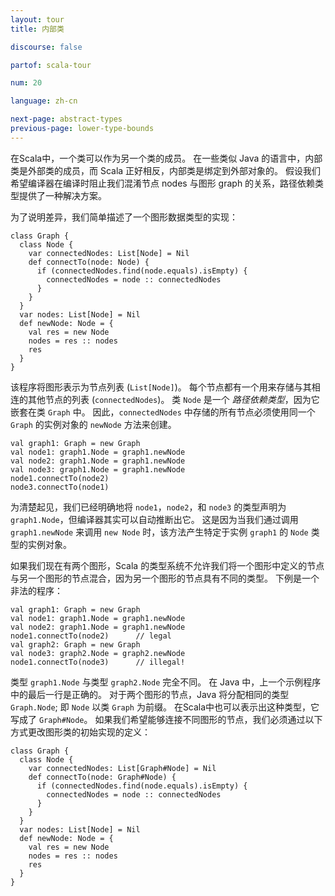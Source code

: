 ```yaml
---
layout: tour
title: 内部类

discourse: false

partof: scala-tour

num: 20

language: zh-cn

next-page: abstract-types
previous-page: lower-type-bounds
---
```


在Scala中，一个类可以作为另一个类的成员。 在一些类似 Java 的语言中，内部类是外部类的成员，而 Scala 正好相反，内部类是绑定到外部对象的。 假设我们希望编译器在编译时阻止我们混淆节点 nodes 与图形 graph 的关系，路径依赖类型提供了一种解决方案。

为了说明差异，我们简单描述了一个图形数据类型的实现：

```tut
class Graph {
  class Node {
    var connectedNodes: List[Node] = Nil
    def connectTo(node: Node) {
      if (connectedNodes.find(node.equals).isEmpty) {
        connectedNodes = node :: connectedNodes
      }
    }
  }
  var nodes: List[Node] = Nil
  def newNode: Node = {
    val res = new Node
    nodes = res :: nodes
    res
  }
}
```
该程序将图形表示为节点列表 (`List[Node]`)。 每个节点都有一个用来存储与其相连的其他节点的列表 (`connectedNodes`)。 类 `Node` 是一个 _路径依赖类型_，因为它嵌套在类 `Graph` 中。 因此，`connectedNodes` 中存储的所有节点必须使用同一个 `Graph` 的实例对象的 `newNode` 方法来创建。

```tut
val graph1: Graph = new Graph
val node1: graph1.Node = graph1.newNode
val node2: graph1.Node = graph1.newNode
val node3: graph1.Node = graph1.newNode
node1.connectTo(node2)
node3.connectTo(node1)
```
为清楚起见，我们已经明确地将 `node1`，`node2`，和 `node3` 的类型声明为`graph1.Node`，但编译器其实可以自动推断出它。 这是因为当我们通过调用 `graph1.newNode` 来调用 `new Node` 时，该方法产生特定于实例 `graph1` 的 `Node` 类型的实例对象。

如果我们现在有两个图形，Scala 的类型系统不允许我们将一个图形中定义的节点与另一个图形的节点混合，因为另一个图形的节点具有不同的类型。
下例是一个非法的程序：

```
val graph1: Graph = new Graph
val node1: graph1.Node = graph1.newNode
val node2: graph1.Node = graph1.newNode
node1.connectTo(node2)      // legal
val graph2: Graph = new Graph
val node3: graph2.Node = graph2.newNode
node1.connectTo(node3)      // illegal!
```
类型 `graph1.Node` 与类型 `graph2.Node` 完全不同。 在 Java 中，上一个示例程序中的最后一行是正确的。 对于两个图形的节点，Java 将分配相同的类型 `Graph.Node`; 即 `Node` 以类 `Graph` 为前缀。 在Scala中也可以表示出这种类型，它写成了 `Graph#Node`。 如果我们希望能够连接不同图形的节点，我们必须通过以下方式更改图形类的初始实现的定义：

```tut
class Graph {
  class Node {
    var connectedNodes: List[Graph#Node] = Nil
    def connectTo(node: Graph#Node) {
      if (connectedNodes.find(node.equals).isEmpty) {
        connectedNodes = node :: connectedNodes
      }
    }
  }
  var nodes: List[Node] = Nil
  def newNode: Node = {
    val res = new Node
    nodes = res :: nodes
    res
  }
}
```
